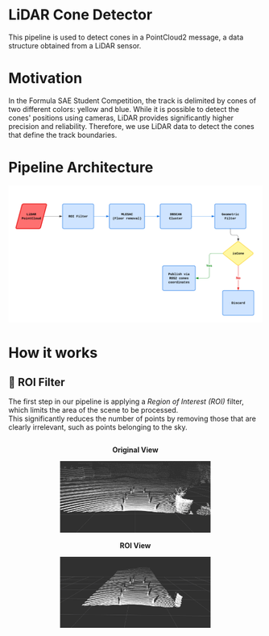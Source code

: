 # LiDAR Cone Detector
This pipeline is used to detect cones in a PointCloud2 message, a data structure obtained from a LiDAR sensor.
# Motivation
In the Formula SAE Student Competition, the track is delimited by cones of two different colors: yellow and blue. While it is possible to detect the cones' positions using cameras, LiDAR provides significantly higher precision and reliability. Therefore, we use LiDAR data to detect the cones that define the track boundaries.
# Pipeline Architecture

![Preview](pipeline.png)

# How it works
## 📌 ROI Filter

The first step in our pipeline is applying a *Region of Interest (ROI)* filter, which limits the area of the scene to be processed.  
This significantly reduces the number of points by removing those that are clearly irrelevant, such as points belonging to the sky.


<div align="center">
  <div style="display: inline-block; text-align: center; margin: 0 20px;">
    <p><strong>Original View</strong></p>
    <img src="lidar_view.png" width="300px"/>
  </div>
  <div style="display: inline-block; text-align: center; margin: 0 20px;">
    <p><strong>ROI View</strong></p>
    <img src="roi_view.png" width="300px"/>
  </div>
</div>
